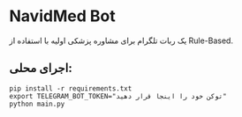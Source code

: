 # NavidMed Bot
یک ربات تلگرام برای مشاوره پزشکی اولیه با استفاده از Rule-Based.

## اجرای محلی:
```
pip install -r requirements.txt
export TELEGRAM_BOT_TOKEN="توکن خود را اینجا قرار دهید"
python main.py
```
